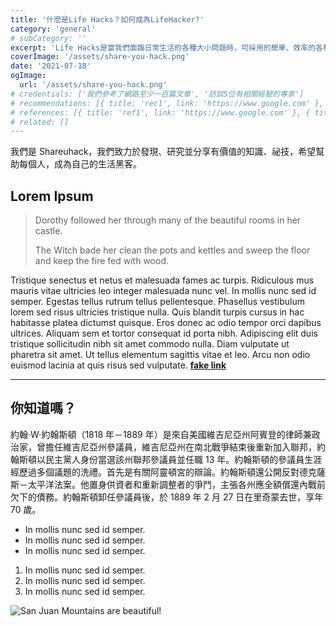```yaml
---
title: '什麼是Life Hacks？如何成為LifeHacker?'
category: 'general'
# subCategory: ''
excerpt: 'Life Hacks是當我們面臨日常生活的各種大小問題時，可採用的簡單、效率的各種策略。'
coverImage: '/assets/share-you-hack.png'
date: '2021-07-18'
ogImage:
  url: '/assets/share-you-hack.png'
# credentials: ['我們參考了網路至少一百篇文章', '訪談5位有相關經驗的專家']
# recommendations: [{ title: 'rec1', link: 'https://www.google.com' }, { title: 'rec2', link: 'https://www.google.com' }]
# references: [{ title: 'ref1', link: 'https://www.google.com' }, { title: 'ref2', link: 'https://www.google.com' }]
# related: []
---
```


我們是 Shareuhack，我們致力於發現、研究並分享有價值的知識、祕技，希望幫助每個人，成為自己的生活黑客。

## Lorem Ipsum

> Dorothy followed her through many of the beautiful rooms in her castle.
>
> The Witch bade her clean the pots and kettles and sweep the floor and keep the fire fed with wood.

Tristique senectus et netus et malesuada fames ac turpis. Ridiculous mus mauris vitae ultricies leo integer malesuada nunc vel. In mollis nunc sed id semper. Egestas tellus rutrum tellus pellentesque. Phasellus vestibulum lorem sed risus ultricies tristique nulla. Quis blandit turpis cursus in hac habitasse platea dictumst quisque. Eros donec ac odio tempor orci dapibus ultrices. Aliquam sem et tortor consequat id porta nibh. Adipiscing elit duis tristique sollicitudin nibh sit amet commodo nulla. Diam vulputate ut pharetra sit amet. Ut tellus elementum sagittis vitae et leo. Arcu non odio euismod lacinia at quis risus sed vulputate. **[fake link](http://google.com)**

---

## 你知道嗎？

約翰·W·約翰斯頓（1818 年－1889 年）是來自美國維吉尼亞州阿賓登的律師兼政治家，曾擔任維吉尼亞州參議員，維吉尼亞州在南北戰爭結束後重新加入聯邦，約翰斯頓以民主黨人身份當選該州聯邦參議員並任職 13 年。約翰斯頓的參議員生涯經歷過多個議題的洗禮。首先是有關阿靈頓宮的辯論。約翰斯頓還公開反對德克薩斯－太平洋法案。他置身供資者和重新調整者的爭鬥，主張各州應全額償還內戰前欠下的債務。約翰斯頓卸任參議員後，於 1889 年 2 月 27 日在里奇蒙去世，享年 70 歲。

- In mollis nunc sed id semper.
- In mollis nunc sed id semper.
- In mollis nunc sed id semper.

1. In mollis nunc sed id semper.
2. In mollis nunc sed id semper.
3. In mollis nunc sed id semper.

![San Juan Mountains are beautiful!](/assets/blog/hello-world/cover.jpg 'San Juan Mountains')
